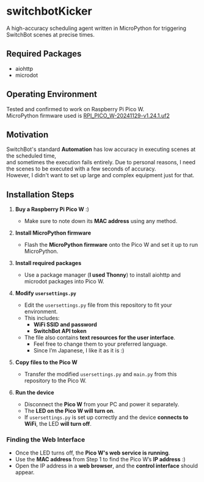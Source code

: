 # switchbotKicker
A high-accuracy scheduling agent written in MicroPython for triggering SwitchBot scenes at precise times.

## Required Packages
- aiohttp  
- microdot
  
## Operating Environment
Tested and confirmed to work on Raspberry Pi Pico W.  
MicroPython firmware used is [RPI_PICO_W-20241129-v1.24.1.uf2](https://micropython.org/download/RPI_PICO_W/)

## Motivation
SwitchBot's standard **Automation** has low accuracy in executing scenes at the scheduled time,  
and sometimes the execution fails entirely. Due to personal reasons, I need the scenes to be executed with a few seconds of accuracy.  
However, I didn't want to set up large and complex equipment just for that.  

## Installation Steps
1. **Buy a Raspberry Pi Pico W** :)
   - Make sure to note down its **MAC address** using any method.

2. **Install MicroPython firmware**  
   - Flash the **MicroPython firmware** onto the Pico W and set it up to run MicroPython.

3. **Install required packages**  
   - Use a package manager (**I used Thonny**) to install aiohttp and microdot packages into Pico W.

4. **Modify `usersettings.py`**  
   - Edit the `usersettings.py` file from this repository to fit your environment.  
   - This includes:  
     - **WiFi SSID and password**  
     - **SwitchBot API token**  
   - The file also contains **text resources for the user interface**.  
     - Feel free to change them to your preferred language.  
     - Since I’m Japanese, I like it as it is :)  

5. **Copy files to the Pico W**  
   - Transfer the modified `usersettings.py` and `main.py` from this repository to the Pico W.

6. **Run the device**  
   - Disconnect the **Pico W** from your PC and power it separately.  
   - The **LED on the Pico W will turn on**.  
   - If `usersettings.py` is set up correctly and the device **connects to WiFi**, the LED **will turn off**.

### Finding the Web Interface
- Once the LED turns off, the **Pico W's web service is running**.  
- Use the **MAC address** from Step 1 to find the Pico W’s **IP address** :)
- Open the IP address in a **web browser**, and the **control interface** should appear. 

